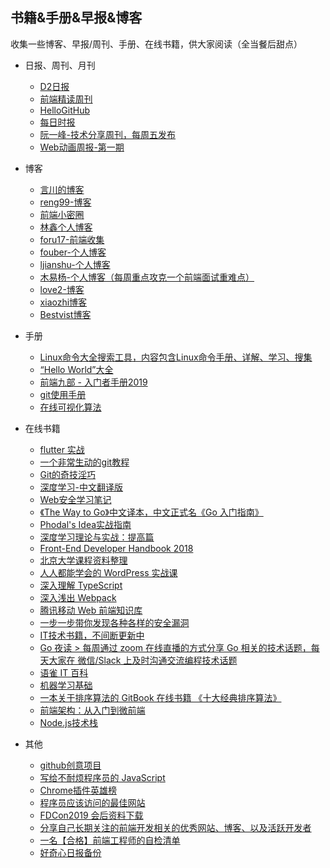 ## 书籍&手册&早报&博客

收集一些博客、早报/周刊、手册、在线书籍，供大家阅读（全当餐后甜点）

* 日报、周刊、月刊
  * [D2日报](https://daily.fairyever.com/)
  * [前端精读周刊](https://github.com/dt-fe/weekly)
  * [HelloGitHub](https://gitbook.hellogithub.com/)
  * [每日时报](https://wubaiqing.github.io/zaobao/)
  * [阮一峰-技术分享周刊，每周五发布](https://github.com/ruanyf/weekly)
  * [Web动画周报-第一期](https://juejin.im/post/5d14bcc46fb9a07f0052ecdf)

* 博客
  * [言川的博客](https://github.com/lihongxun945/myblog)
  * [reng99-博客](https://github.com/reng99/blogs)
  * [前端小密圈](https://github.com/jawil/blog)
  * [林鑫个人博客](https://github.com/lin-xin/blog)
  * [foru17-前端收集](https://github.com/foru17/front-end-collect)
  * [fouber-个人博客](https://github.com/fouber/blog)
  * [ljianshu-个人博客](https://github.com/ljianshu/Blog)
  * [木易杨-个人博客（每周重点攻克一个前端面试重难点）](https://github.com/yygmind/blog)
  * [love2-博客](https://love2.io/)
  * [xiaozhi博客](https://github.com/qq449245884/xiaozhi)
  * [Bestvist博客](https://www.bestvist.com/h)

* 手册
  * [Linux命令大全搜索工具，内容包含Linux命令手册、详解、学习、搜集](https://github.com/jaywcjlove/linux-command)
  * [“Hello World”大全](https://netsmell.com/apps/helloworldcollection/)
  * [前端九部 - 入门者手册2019](https://www.yuque.com/fe9/basic)
  * [git使用手册](https://gitee.com/progit/)
  * [在线可视化算法](https://algorithm-visualizer.org/)

* 在线书籍 
  * [flutter 实战](https://book.flutterchina.club/)
  * [一个非常生动的git教程](https://github.com/pcottle/learnGitBranching) 
  * [Git的奇技淫巧](https://github.com/521xueweihan/git-tips)
  * [深度学习-中文翻译版](https://exacity.github.io/deeplearningbook-chinese/)
  * [Web安全学习笔记](https://websec.readthedocs.io/zh/latest/)
  * [《The Way to Go》中文译本，中文正式名《Go 入门指南》](https://github.com/Unknwon/the-way-to-go_ZH_CN)
  * [Phodal's Idea实战指南](http://ideabook.phodal.com/)
  * [深度学习理论与实战：提高篇](http://fancyerii.github.io/2019/03/14/dl-book/)
  * [Front-End Developer Handbook 2018](https://frontendmasters.com/books/front-end-handbook/2018/)
  * [北京大学课程资料整理](https://github.com/lib-pku/libpku)
  * [人人都能学会的 WordPress 实战课](https://www.easywpbook.com/)
  * [深入理解 TypeScript](https://jkchao.github.io/typescript-book-chinese/)
  * [深入浅出 Webpack](https://github.com/gwuhaolin/dive-into-webpack)
  * [腾讯移动 Web 前端知识库](https://github.com/AlloyTeam/Mars)
  * [一步一步带你发现各种各样的安全漏洞](https://www.hacksplaining.com/lessons)
  * [IT技术书籍，不间断更新中](https://github.com/TIM168/technical_books)
  * [Go 夜读 > 每周通过 zoom 在线直播的方式分享 Go 相关的技术话题，每天大家在 微信/Slack 上及时沟通交流编程技术话题](https://github.com/developer-learning/reading-go)
  * [语雀 IT 百科](https://www.yuque.com/yuque/blog/yuque-info-tech-encyclopedia)
  * [机器学习基础](https://mitpress.ublish.com/ereader/7093/?preview=#page/1)
  * [一本关于排序算法的 GitBook 在线书籍 《十大经典排序算法》](https://github.com/hustcc/JS-Sorting-Algorithm)
  * [前端架构：从入门到微前端](https://github.com/phodal/aofe.images)
  * [Node.js技术栈](https://github.com/Q-Angelo/Nodejs-Roadmap)

* 其他
  * [github创意项目](https://github.com/zhaoolee/StarsAndClown)
  * [写给不耐烦程序员的 JavaScript](https://github.com/apachecn/impatient-js-zh)
  * [Chrome插件英雄榜](https://zhaoolee.gitbooks.io/chrome/content/)
  * [程序员应该访问的最佳网站](https://github.com/tuteng/Best-websites-a-programmer-should-visit-zh)
  * [FDCon2019  会后资料下载](https://shimo.im/docs/VXEZSWMLxlw4XB2M/read)
  * [分享自己长期关注的前端开发相关的优秀网站、博客、以及活跃开发者](https://github.com/foru17/front-end-collect)
  * [一名【合格】前端工程师的自检清单](https://juejin.im/post/5cc1da82f265da036023b628)
  * [好奇心日报备份](https://github.com/LampScript/qdaily_backup)


